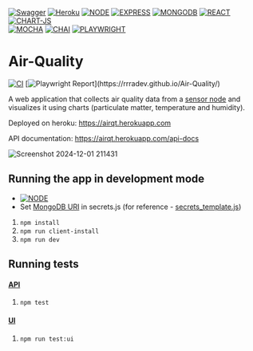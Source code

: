 [![Swagger](https://img.shields.io/badge/Swagger-85EA2D?style=for-the-badge&logo=Swagger&logoColor=white)](https://airqt.herokuapp.com/api-docs)
[![Heroku](https://img.shields.io/badge/Heroku-430098?style=for-the-badge&logo=heroku&logoColor=white)](https://devcenter.heroku.com/articles/getting-started-with-nodejs)
[![NODE](https://img.shields.io/badge/Node.js-339933?style=for-the-badge&logo=nodedotjs&logoColor=white)](https://nodejs.org)
[![EXPRESS](https://img.shields.io/badge/Express.js-000000?style=for-the-badge&logo=express&logoColor=white)](https://expressjs.com/)
[![MONGODB](https://img.shields.io/badge/MongoDB-4EA94B?style=for-the-badge&logo=mongodb&logoColor=white)](https://www.mongodb.com/cloud)
[![REACT](https://img.shields.io/badge/React-20232A?style=for-the-badge&logo=react&logoColor=61DAFB)](https://reactjs.org/) 
[![CHART-JS](https://img.shields.io/badge/Chart.js-FF6384?style=for-the-badge&logo=chartdotjs&logoColor=white)](https://www.chartjs.org/docs/latest/)\
[![MOCHA](https://img.shields.io/badge/mocha.js-323330?style=for-the-badge&logo=mocha&logoColor=Brown)](https://mochajs.org/)
[![CHAI](https://img.shields.io/badge/chai.js-323330?style=for-the-badge&logo=chai&logoColor=red)](https://www.chaijs.com/plugins/chai-http/)
[![PLAYWRIGHT](https://img.shields.io/badge/Playwright-orange?style=for-the-badge)](https://playwright.dev)

# Air-Quality 
[![CI](https://github.com/rrradev/Air-Quality/actions/workflows/main.yml/badge.svg)](https://github.com/rrradev/Air-Quality/actions/workflows/main.yml) [![Playwright Report](https://img.shields.io/badge/Playwright%20Report-%20-blue?)](https://rrradev.github.io/Air-Quality/)

A web application that collects air quality data from a [sensor node](https://github.com/radradef/esp32SensorNode "radradef/esp32SensorNode") and visualizes it using charts (particulate matter, temperature and humidity).

Deployed on heroku: https://airqt.herokuapp.com

API documentation: https://airqt.herokuapp.com/api-docs

![Screenshot 2024-12-01 211431](https://github.com/user-attachments/assets/9779f3ab-5461-465f-8652-496f991e9312)

## Running the app in development mode 
 * [![NODE](https://img.shields.io/badge/Node.js-339933?logo=nodedotjs&logoColor=white)](https://nodejs.org)
 * Set [MongoDB URI](https://www.mongodb.com/docs/manual/reference/connection-string/) in secrets.js (for reference - [secrets_template.js](https://github.com/rrradev/Air-Quality/blob/master/secrets_template.js))
   
1. `npm install`
2. `npm run client-install`
3. `npm run dev`

## Running tests
#### [API](https://github.com/rrradev/Air-Quality/blob/master/test/api-data.js)
1. `npm test`

#### [UI](https://github.com/rrradev/Air-Quality/blob/master/client/tests/specs/air-qt.spec.ts)
1. `npm run test:ui`
